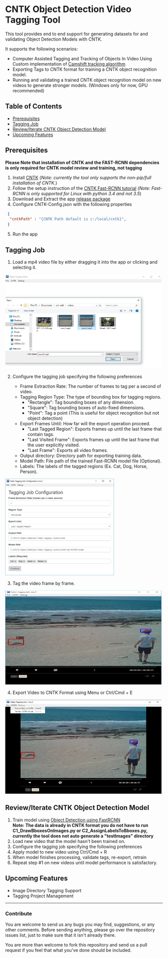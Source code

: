 # CNTK Object Detection Video Tagging Tool

This tool provides end to end support for generating datasets for and validating Object Detection Models with CNTK.

It supports the following scenarios:

- Computer Assisted Tagging and Tracking of Objects In Video Using Custom implementation of [Camshift tracking algorithm](http://opencv.jp/opencv-1.0.0_org/docs/papers/camshift.pdf) 
- Exporting Tags to CNTK format for training a CNTK object recognition model.
- Running and validating a trained CNTK object recognition model on new videos to generate stronger models. (Windows only for now, GPU recommended)

## Table of Contents
 - [Prerequisites](#prerequisites)
 - [Tagging Job](#taggingjob)
 - [Review/Iterate CNTK Object Detection Model](#review)
 - [Upcoming Features](#upcoming)
 
<a name="prerequisites"></a>
## Prerequisites
**Please Note that installation of CNTK and the FAST-RCNN dependencies is only required for CNTK model review and training, not tagging**

 1. Install [CNTK](https://github.com/Microsoft/CNTK/wiki/Setup-CNTK-on-your-machine) (*Note: currently the tool only supports the non-pip/full installation of CNTK.*)
 2. Follow the setup instruction of the [CNTK Fast-RCNN tutorial](https://github.com/Microsoft/CNTK/wiki/Object-Detection-using-Fast-R-CNN#setup) (*Note: Fast-RCNN  is only supported for Linux with python 3.4 and not 3.5*)
 3. Download and Extract the app [release package](https://github.com/CatalystCode/CNTK-Object-Detection-Video-Tagging-Tool/releases)
 4. Configure CNTK-Config.json with the following properties
 
  ```json
   {
    "cntkPath" : "{CNTK Path default is c:/local/cntk}", 
   }
  ```
 5. Run the app
  
<a name="taggingjob"></a>
## Tagging Job 
 1. Load a mp4 video file by either dragging it into the app or clicking and selecting it.
  
  <img src="/media/2_load.jpg" alt="Home Page" height="300" width="500"/>
   
 2. Configure the tagging job specifying the following preferences
 
    - Frame Extraction Rate: The number of frames to tag per a second of video.
    - Tagging Region Type:  The type of bounding box for tagging regions.
       - "Rectangle": Tag bounding boxes of any dimension.
       - "Square": Tag bounding boxes of auto-fixed dimensions.
       - "Point": Tag a point (This is useful for object recognition but not object detection)
    - Export Frames Until: How far will the export operation proceed.
       - "Last Tagged Region": Exports frames up until the last frame that contain tags.
       - "Last Visited Frame": Exports frames up until the last frame that the user explicitly visited.
       - "Last Frame": Exports all video frames.
    - Output directory: Directory path for exporting training data.
    - Model Path: File path of the trained Fast-RCNN model file (Optional). 
    - Labels: The labels of the tagged regions (Ex. Cat, Dog, Horse, Person).
 
  <img src="/media/3_Job_Configuration.jpg" alt="Home Page" height="308" width="348"/>
 
 3. Tag the video frame by frame.
 
  <img src="/media/4_Tagging_Job.jpg" alt="Home Page" height="300" width="500"/>

 4. Export Video to CNTK Format using Menu or Ctrl/Cmd + E
 
  <img src="/media/5_Export.jpg" alt="Home Page" height="300" width="500"/>

<a name="review"></a>
## Review/Iterate CNTK Object Detection Model 
 1. Train model using [Object Detection using FastRCNN](https://github.com/Microsoft/CNTK/wiki/Object-Detection-using-Fast-R-CNN#train-on-your-own-data)<br> **Note: The data is already in CNTK format you do not have to run C1_DrawBboxesOnImages.py or C2_AssignLabelsToBboxes.py, currently the tool does not auto generate a "testImages" directory**
 2. Load new video that the model hasn't been trained on.
 3. Configure the tagging job specifying the following preferences
 4. Apply model to new video using Ctrl/Cmd + R
 5. When model finishes processing, validate tags, re-export, retrain
 6. Repeat step #1 on new videos until model performance is satisfactory.  

<a name="upcoming"></a>
## Upcoming Features 
- Image Directory Tagging Support
- Tagging Project Management 

-----------
<a name="Contribute"></a> 
<H3>Contribute</H3>
You are welcome to send us any bugs you may find, suggestions, or any other comments.
Before sending anything, please go over the repository issues list, just to make sure that it isn't already there.

You are more than welcome to fork this repository and send us a pull request if you feel that what you've done should be included.
